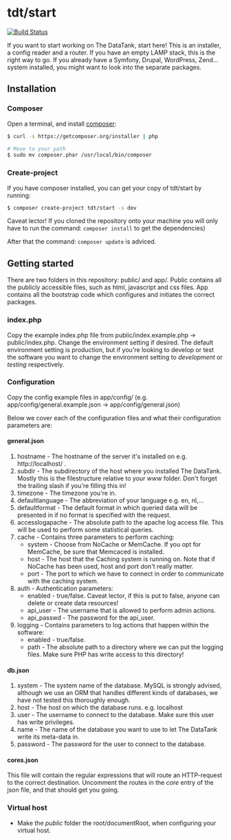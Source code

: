 # tdt/start

[![Build Status](https://travis-ci.org/tdt/start.png)](https://travis-ci.org/tdt/start)

If you want to start working on The DataTank, start here! This is an installer, a config reader and a router. If you have an empty LAMP stack, this is the right way to go. If you already have a Symfony, Drupal, WordPress, Zend... system installed, you might want to look into the separate packages.

## Installation

### Composer

Open a terminal, and install [composer](http://getcomposer.org/download/):

``` bash
$ curl -s https://getcomposer.org/installer | php

# Move to your path
$ sudo mv composer.phar /usr/local/bin/composer
```

### Create-project

If you have composer installed, you can get your copy of tdt/start by running:

``` bash
$ composer create-project tdt/start -s dev
```

Caveat lector! If you cloned the repository onto your machine you will only have to run the command: `composer install` to get the dependencies)

After that the command: `composer update` is adviced.

## Getting started

There are two folders in this repository: public/ and app/. Public contains all the publicly accessible files, such as html, javascript and css files. App contains all the bootstrap code which configures and initiates the correct packages.

### index.php

Copy the example index.php file from public/index.example.php &rarr; public/index.php. Change the environment setting if desired. The default environment setting is production, but if you're looking to develop or test the software you want to change the environment setting to _development_ or  _testing_ respectively.

### Configuration

Copy the config example files in app/config/ (e.g. app/config/general.example.json &rarr; app/config/general.json)

Below we cover each of the configuration files and what their configuration parameters are:

#### general.json

1. hostname - The hostname of the server it's installed on e.g. http://localhost/ .
2. subdir - The subdirectory of the host where you installed The DataTank. Mostly this is the filestructure relative to your _www_ folder. Don't forget the trailing slash if you're filling this in!
3. timezone - The timezone you're in.
4. defaultlanguage - The abbreviation of your language e.g. en, nl,...
5. defaultformat - The default format in which queried data will be presented in if no format is specified with the request.
6. accesslogapache - The absolute path to the apache log access file. This will be used to perform some statistical queries.
7. cache - Contains three parameters to perform caching:
	+ system - Choose from NoCache or MemCache. If you opt for MemCache, be sure that Memcaced is installed.
	+ host - The host that the Caching system is running on. Note that if NoCache has been used, host and port don't really matter.
	+ port - The port to which we have to connect in order to communicate with the caching system.
8. auth - Authentication parameters:
	+ enabled - true/false. Caveat lector, if this is put to false, anyone can delete or create data resources!
	+ api_user - The username that is allowed to perform admin actions.
	+ api_passwd - The password for the api_user.
9. logging - Contains parameters to log actions that happen within the software:
	+ enabled - true/false.
	+ path - The absolute path to a directory where we can put the logging files. Make sure PHP has write access to this directory!

#### db.json

1. system - The system name of the database. MySQL is strongly advised, although we use an ORM that handles different kinds of databases, we have not tested this thoroughly enough.
2. host - The host on which the database runs. e.g. localhost
3. user - The username to connect to the database. Make sure this user has write privileges.
4. name - The name of the database you want to use to let The DataTank write its meta-data in.
5. password - The password for the user to connect to the database.

#### cores.json

This file will contain the regular expressions that will route an HTTP-request to the correct destination.
Uncomment the routes in the _core_ entry of the json file, and that should get you going.

### Virtual host

* Make the *public* folder the root/documentRoot, when configuring your virtual host.
